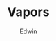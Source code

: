 ---
layout: post
title: Vapors
author: Edwin
categories: [ Photography ]
tag: [ Canada, Vancouver ]
image: assets/images/photography/2021/DSCF0422.JPG
make: FUJIFILM
model: X-Pro2
lens: XF35mmF1.4 R
iso: 6400
capture_date: 2021-01-02
---